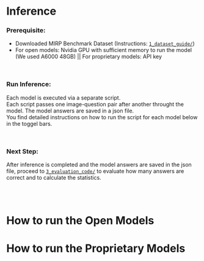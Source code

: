 # Inference

### Prerequisite: 
- Downloaded MIRP Benchmark Dataset (Instructions: [`1_dataset_guide/`](https://github.com/Wolfda95/MIRP_Benchmark/tree/main/1_dataset_guide))
- For open models: Nvidia GPU with sufficient memory to run the model (We used A6000 48GB) || For proprietary models: API key

<br/>

### Run Inference: 
Each model is executed via a separate script.  <br>
Each script passes one image-question pair after another throught the model. The model answers are saved in a json file. <br>
You find detailed instructions on how to run the script for each model below in the toggel bars. 

<br/>

### Next Step: 
After inference is completed and the model answers are saved in the json file, proceed to [`3_evaluation_code/`](https://github.com/Wolfda95/MIRP_Benchmark/tree/main/3_evaluation_code) to evaluate how many answers are correct and to calculate the statistics. 

<br/> <br/>
# How to run the Open Models


# How to run the Proprietary Models




